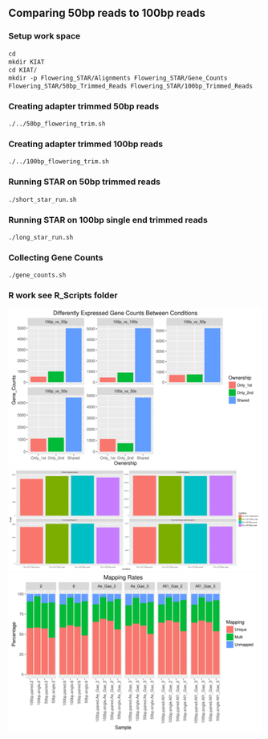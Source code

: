 ## Comparing 50bp reads to 100bp reads

### Setup work space

```
cd
mkdir KIAT
cd KIAT/
mkdir -p Flowering_STAR/Alignments Flowering_STAR/Gene_Counts Flowering_STAR/50bp_Trimmed_Reads Flowering_STAR/100bp_Trimmed_Reads
```

### Creating adapter trimmed 50bp reads

```
./../50bp_flowering_trim.sh
```

### Creating adapter trimmed 100bp reads

```
./../100bp_flowering_trim.sh
```

### Running STAR on 50bp trimmed reads

```
./short_star_run.sh
```

### Running STAR on 100bp single end trimmed reads

```
./long_star_run.sh
```

### Collecting Gene Counts

```
./gene_counts.sh
```
### R work see R_Scripts folder

![alt text](https://github.com/johnny3420/KIAT/blob/master/Graphs/Combined.DE.barplot.png "Combined DE barplot")
![alt text](https://github.com/johnny3420/KIAT/blob/master/Graphs/DE.barplot.png "DE barplot")
![alt text](https://github.com/johnny3420/KIAT/blob/master/Graphs/Mapping.barplot.4.png "Mapping Rates")
